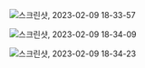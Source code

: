 ![스크린샷, 2023-02-09 18-33-57](https://user-images.githubusercontent.com/96197310/217774077-3f257191-da52-4240-ab59-2f63a51ad9f7.png)

![스크린샷, 2023-02-09 18-34-09](https://user-images.githubusercontent.com/96197310/217774087-c8c0f41b-129a-44b0-8ca1-056542e2fd03.png)

![스크린샷, 2023-02-09 18-34-23](https://user-images.githubusercontent.com/96197310/217774090-18f23164-7684-485c-b73b-cfce9a41eb2f.png)
